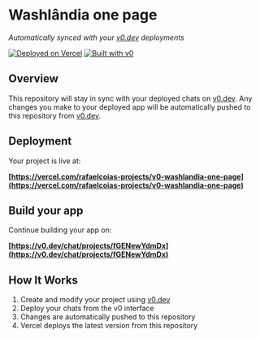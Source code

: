 # Washlândia one page

*Automatically synced with your [v0.dev](https://v0.dev) deployments*

[![Deployed on Vercel](https://img.shields.io/badge/Deployed%20on-Vercel-black?style=for-the-badge&logo=vercel)](https://vercel.com/rafaelcoias-projects/v0-washlandia-one-page)
[![Built with v0](https://img.shields.io/badge/Built%20with-v0.dev-black?style=for-the-badge)](https://v0.dev/chat/projects/fGENewYdmDx)

## Overview

This repository will stay in sync with your deployed chats on [v0.dev](https://v0.dev).
Any changes you make to your deployed app will be automatically pushed to this repository from [v0.dev](https://v0.dev).

## Deployment

Your project is live at:

**[https://vercel.com/rafaelcoias-projects/v0-washlandia-one-page](https://vercel.com/rafaelcoias-projects/v0-washlandia-one-page)**

## Build your app

Continue building your app on:

**[https://v0.dev/chat/projects/fGENewYdmDx](https://v0.dev/chat/projects/fGENewYdmDx)**

## How It Works

1. Create and modify your project using [v0.dev](https://v0.dev)
2. Deploy your chats from the v0 interface
3. Changes are automatically pushed to this repository
4. Vercel deploys the latest version from this repository